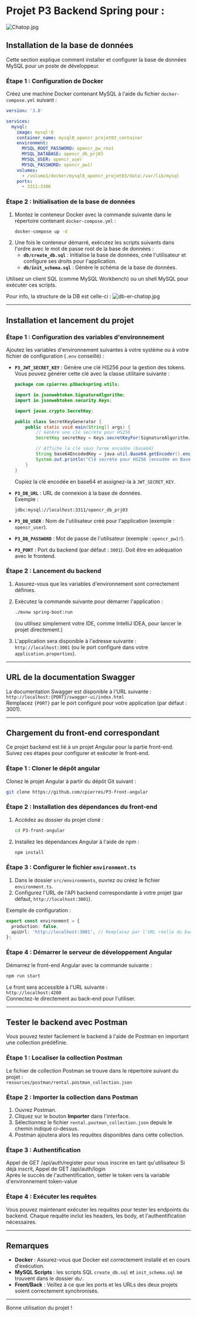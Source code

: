 # Projet P3 Backend Spring pour :
![Chatop.jpg](assets/docs/images/Chatop.jpg)

## Installation de la base de données
Cette section explique comment installer et configurer la base de données MySQL pour un poste de développeur.

### Étape 1 : Configuration de Docker
Créez une machine Docker contenant MySQL à l'aide du fichier `docker-compose.yml` suivant :

```yaml
version: '3.8'

services:
  mysql:
    image: mysql:8
    container_name: mysql8_opencr_projet03_container
    environment:
      MYSQL_ROOT_PASSWORD: opencr_pw_root
      MYSQL_DATABASE: opencr_db_prj03
      MYSQL_USER: opencr_user
      MYSQL_PASSWORD: opencr_pw1!
    volumes:
      - /volume1/docker/mysql8_opencr_projet03/data:/var/lib/mysql
    ports:
      - 3311:3306
```

### Étape 2 : Initialisation de la base de données
1. Montez le conteneur Docker avec la commande suivante dans le répertoire contenant `docker-compose.yml` :
   ```bash
   docker-compose up -d
   ```
2. Une fois le conteneur démarré, exécutez les scripts suivants dans l'ordre avec le mot de passe root de la base de données :
    - **`db/create_db.sql`** : Initialise la base de données, crée l'utilisateur et configure ses droits pour l'application.
    - **`db/init_schema.sql`** : Génère le schéma de la base de données.

Utilisez un client SQL (comme MySQL Workbench) ou un shell MySQL pour exécuter ces scripts.

Pour info, la structure de la DB est celle-ci :
![db-er-chatop.jpg](assets/docs/images/db-er-chatop.jpg)

---

## Installation et lancement du projet

### Étape 1 : Configuration des variables d'environnement
Ajoutez les variables d'environnement suivantes à votre système ou à votre fichier de configuration (`.env` conseillé) :
- **`P3_JWT_SECRET_KEY`** : Génère une clé HS256 pour la gestion des tokens.  
  Vous pouvez générer cette clé avec la classe utilitaire suivante :
  ```java
  package com.cpierres.p3backspring.utils;

  import io.jsonwebtoken.SignatureAlgorithm;
  import io.jsonwebtoken.security.Keys;

  import javax.crypto.SecretKey;

  public class SecretKeyGenerator {
      public static void main(String[] args) {
          // Génère une clé secrète pour HS256
          SecretKey secretKey = Keys.secretKeyFor(SignatureAlgorithm.HS256);

          // Affiche la clé sous forme encodée (base64)
          String base64EncodedKey = java.util.Base64.getEncoder().encodeToString(secretKey.getEncoded());
          System.out.println("Clé secrète pour HS256 (encodée en Base64) : " + base64EncodedKey);
      }
  }
  ```
  Copiez la clé encodée en base64 et assignez-la à `JWT_SECRET_KEY`.

- **`P3_DB_URL`** : URL de connexion à la base de données.  
  Exemple :
  ```
  jdbc:mysql://localhost:3311/opencr_db_prj03
  ```

- **`P3_DB_USER`** : Nom de l'utilisateur créé pour l'application (exemple : `opencr_user`).

- **`P3_DB_PASSWORD`** : Mot de passe de l'utilisateur (exemple : `opencr_pw1!`).

- **`P3_PORT`** : Port du backend (par défaut : `3001`). Doit être en adéquation avec le frontend.

### Étape 2 : Lancement du backend
1. Assurez-vous que les variables d'environnement sont correctement définies.
2. Exécutez la commande suivante pour démarrer l'application :
   ```bash
   ./mvnw spring-boot:run
   ```
   (ou utilisez simplement votre IDE, comme IntelliJ IDEA, pour lancer le projet directement.)

3. L'application sera disponible à l'adresse suivante :  
   `http://localhost:3001` (ou le port configuré dans votre `application.properties`).

---

## URL de la documentation Swagger
La documentation Swagger est disponible à l'URL suivante :  
`http://localhost:{PORT}/swagger-ui/index.html`  
Remplacez `{PORT}` par le port configuré pour votre application (par défaut : 3001).

---

## Chargement du front-end correspondant
Ce projet backend est lié à un projet Angular pour la partie front-end. Suivez ces étapes pour configurer et exécuter le front-end.

### Étape 1 : Cloner le dépôt angular
Clonez le projet Angular à partir du dépôt Git suivant :
```bash
git clone https://github.com/cpierres/P3-front-angular
```

### Étape 2 : Installation des dépendances du front-end
1. Accédez au dossier du projet cloné :
   ```bash
   cd P3-front-angular
   ```
2. Installez les dépendances Angular à l'aide de npm :
   ```bash
   npm install
   ```

### Étape 3 : Configurer le fichier `environment.ts`
1. Dans le dossier `src/environments`, ouvrez ou créez le fichier `environment.ts`.
2. Configurez l'URL de l'API backend correspondante à votre projet (par défaut, `http://localhost:3001`).

Exemple de configuration :
```typescript
export const environment = {
  production: false,
  apiUrl: 'http://localhost:3001', // Remplacez par l'URL réelle du backend si différente.
};
```

### Étape 4 : Démarrer le serveur de développement Angular
Démarrez le front-end Angular avec la commande suivante :
```bash
npm run start
```

Le front sera accessible à l'URL suivante :  
`http://localhost:4200`  
Connectez-le directement au back-end pour l'utiliser.

---
## Tester le backend avec Postman
Vous pouvez tester facilement le backend à l'aide de Postman en important une collection prédéfinie.

### Étape 1 : Localiser la collection Postman
Le fichier de collection Postman se trouve dans le répertoire suivant du projet :  
`resources/postman/rental.postman_collection.json`

### Étape 2 : Importer la collection dans Postman
1. Ouvrez Postman.
2. Cliquez sur le bouton **Importer** dans l'interface.
3. Sélectionnez le fichier `rental.postman_collection.json` depuis le chemin indiqué ci-dessus.
4. Postman ajoutera alors les requêtes disponibles dans cette collection.

### Étape 3 : Authentification 
Appel de GET /api/auth/register pour vous inscrire en tant qu'utilisateur
Si déjà inscrit, Appel de GET /api/auth/login  
Après le succès de l'authentification, setter le token vers la variable d'environnement token-value

### Étape 4 : Exécuter les requêtes
Vous pouvez maintenant exécuter les requêtes pour tester les endpoints du backend. 
Chaque requête inclut les headers, les body, et l'authentification nécessaires.

---

## Remarques
- **Docker** : Assurez-vous que Docker est correctement installé et en cours d'exécution.
- **MySQL Scripts** : les scripts SQL `create_db.sql` et `init_schema.sql` se trouvent dans le dossier `db/`.
- **Front/Back** : Veillez à ce que les ports et les URLs des deux projets soient correctement synchronisés.

---

Bonne utilisation du projet !